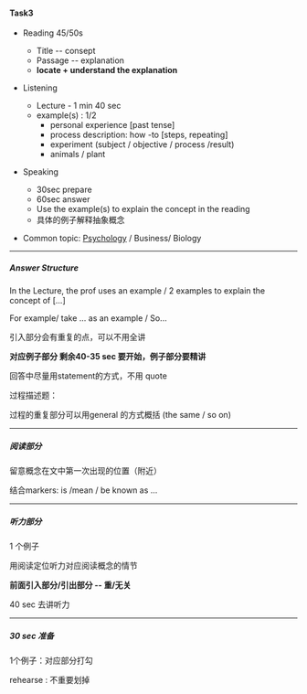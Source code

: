 #### Task3

+ Reading 45/50s
  + Title -- consept
  + Passage -- explanation
  + **locate + understand the explanation**



+ Listening
  + Lecture - 1 min 40 sec
  + example(s) : 1/2 
    + personal experience [past tense]
    + process description: how -to [steps, repeating]
    + experiment     (subject / objective / process /result) 
    + animals / plant

+ Speaking
  + 30sec prepare
  + 60sec answer
  + Use the example(s) to explain the concept in the reading
  + 具体的例子解释抽象概念

+ Common topic: <u>Psychology</u> / Business/ Biology

***

##### Answer Structure

In the Lecture, the prof uses an example / 2 examples to explain the concept of [...]

For example/ take ... as an example / So...

引入部分会有重复的点，可以不用全讲

**对应例子部分 剩余40-35 sec 要开始，例子部分要精讲**

回答中尽量用statement的方式，不用 quote



过程描述题：

过程的重复部分可以用general 的方式概括 (the same / so on)

***

##### 阅读部分

留意概念在文中第一次出现的位置（附近）

结合markers: is /mean / be known as ...

***

##### 听力部分

1 个例子

用阅读定位听力对应阅读概念的情节

**前面引入部分/引出部分 -- 重/无关**

40 sec 去讲听力



***

##### 30 sec 准备

1个例子：对应部分打勾

rehearse : 不重要划掉



